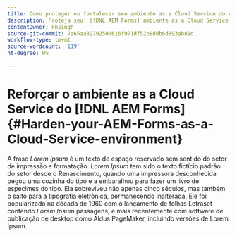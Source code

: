 ```yaml
---
title: Como proteger ou fortalecer seu ambiente as a Cloud Service do AEM Forms?
description: Proteja seu  [!DNL AEM Forms] ambiente as a Cloud Service.
contentOwner: khsingh
source-git-commit: 7a65aa82792500616f971df52b8ddb6d893ab89d
workflow-type: tm+mt
source-wordcount: '119'
ht-degree: 0%

---
```



# Reforçar o ambiente as a Cloud Service do [!DNL AEM Forms] {#Harden-your-AEM-Forms-as-a-Cloud-Service-environment}

A frase *Lorem Ipsum* é um texto de espaço reservado sem sentido do setor de impressão e formatação. *Lorem Ipsum* tem sido o texto fictício padrão do setor desde o Renascimento, quando uma impressora desconhecida pegou uma cozinha do tipo e a embaralhou para fazer um livro de espécimes do tipo. Ela sobreviveu não apenas cinco séculos, mas também o salto para a tipografia eletrônica, permanecendo inalterada. Ele foi popularizado na década de 1960 com o lançamento de folhas Letraset contendo *Lorem Ipsum* passagens, e mais recentemente com software de publicação de desktop como Aldus PageMaker, incluindo versões de Lorem Ipsum.
